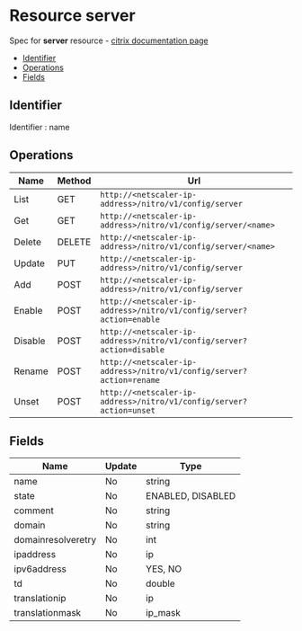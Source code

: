 # Resource server

Spec for **server** resource - [citrix documentation page](https://developer-docs.citrix.com/projects/netscaler-nitro-api/en/11.0/configuration/basic/server/server/)

- [Identifier](#identifier)
- [Operations](#operations)
- [Fields](#fields)

## Identifier

Identifier : name

## Operations

| Name | Method | Url |
|----|----|----|
| List | GET | `http://<netscaler-ip-address>/nitro/v1/config/server` |
| Get | GET | `http://<netscaler-ip-address>/nitro/v1/config/server/<name>` |
| Delete | DELETE | `http://<netscaler-ip-address>/nitro/v1/config/server/<name>` |
| Update | PUT | `http://<netscaler-ip-address>/nitro/v1/config/server` |
| Add | POST | `http://<netscaler-ip-address>/nitro/v1/config/server` |
| Enable | POST | `http://<netscaler-ip-address>/nitro/v1/config/server?action=enable` |
| Disable | POST | `http://<netscaler-ip-address>/nitro/v1/config/server?action=disable` |
| Rename | POST | `http://<netscaler-ip-address>/nitro/v1/config/server?action=rename` |
| Unset | POST | `http://<netscaler-ip-address>/nitro/v1/config/server?action=unset` |

## Fields

| Name | Update | Type |
|----|----|----|
| name | No | string |
| state | No | ENABLED, DISABLED |
| comment | No | string |
| domain | No | string |
| domainresolveretry | No | int |
| ipaddress | No | ip |
| ipv6address | No | YES, NO |
| td | No | double |
| translationip | No | ip |
| translationmask | No | ip_mask |

